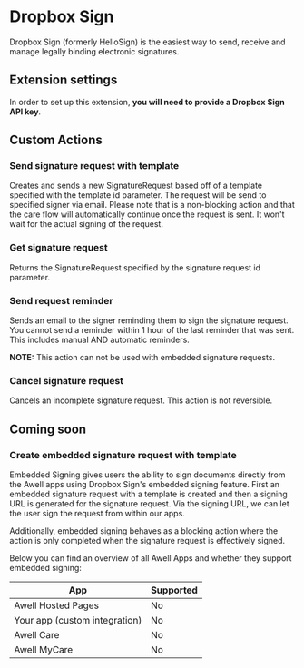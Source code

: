 # Dropbox Sign

Dropbox Sign (formerly HelloSign) is the easiest way to send, receive and manage legally binding electronic signatures.

## Extension settings

In order to set up this extension, **you will need to provide a Dropbox Sign API key**.

## Custom Actions

### Send signature request with template

Creates and sends a new SignatureRequest based off of a template specified with the template id parameter. The request will be send to specified signer via email. Please note that is a non-blocking action and that the care flow will automatically continue once the request is sent. It won't wait for the actual signing of the request.

### Get signature request

Returns the SignatureRequest specified by the signature request id parameter.

### Send request reminder

Sends an email to the signer reminding them to sign the signature request. You cannot send a reminder within 1 hour of the last reminder that was sent. This includes manual AND automatic reminders.

**NOTE:** This action can not be used with embedded signature requests.

### Cancel signature request

Cancels an incomplete signature request. This action is not reversible.

## Coming soon
### Create embedded signature request with template

Embedded Signing gives users the ability to sign documents directly from the Awell apps using Dropbox Sign's embedded signing feature. First an embedded signature request with a template is created and then a signing URL is generated for the signature request. Via the signing URL, we can let the user sign the request from within our apps.

Additionally, embedded signing behaves as a blocking action where the action is only completed when the signature request is effectively signed.

Below you can find an overview of all Awell Apps and whether they support embedded signing:

| App                           | Supported |
|-------------------------------|-----------|
| Awell Hosted Pages            | No        |
| Your app (custom integration) | No        |
| Awell Care                    | No        |
| Awell MyCare                  | No        |
